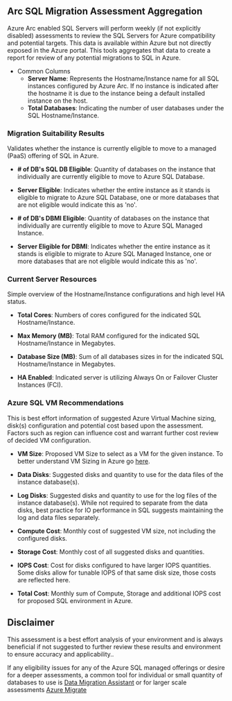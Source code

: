 ## Arc SQL Migration Assessment Aggregation

Azure Arc enabled SQL Servers will perform weekly (if not explicitly disabled) assessments to review the SQL Servers for Azure compatibility and potential targets. 
This data is available within Azure but not directly exposed in the Azure portal. This tools aggregates that data to create a report for review of any potential migrations to SQL in Azure.

- Common Columns
  - **Server Name**: Represents the Hostname/Instance name for all SQL instances configured by Azure Arc. If no instance is indicated after the hostname it is due to the instance being a default installed instance on the host.
  - **Total Databases**: Indicating the number of user databases under the SQL Hostname/Instance.

### Migration Suitability Results

Validates whether the instance is currently eligible to move to a managed (PaaS) offering of SQL in Azure.

- **# of DB's SQL DB Eligible**: Quantity of databases on the instance that individually are currently eligible to move to Azure SQL Database.
  
- **Server Eligible**: Indicates whether the entire instance as it stands is eligible to migrate to Azure SQL Database, one or more databases that are not eligible would indicate this as 'no'.

- **# of DB's DBMI Eligible**: Quantity of databases on the instance that individually are currently eligible to move to Azure SQL Managed Instance.

- **Server Eligible for DBMI**: Indicates whether the entire instance as it stands is eligible to migrate to Azure SQL Managed Instance, one or more databases that are not eligible would indicate this as 'no'.

### Current Server Resources

Simple overview of the Hostname/Instance configurations and high level HA status.

- **Total Cores**: Numbers of cores configured for the indicated SQL Hostname/Instance.
  
- **Max Memory (MB)**: Total RAM configured for the indicated SQL Hostname/Instance in Megabytes.
  
- **Database Size (MB)**: Sum of all databases sizes in for the indicated SQL Hostname/Instance in Megabytes.
  
- **HA Enabled**: Indicated server is utilizing Always On or Failover Cluster Instances (FCI).

### Azure SQL VM Recommendations

 This is best effort information of suggested Azure Virtual Machine sizing, disk(s) configuration and potential cost based upon the assessment. Factors such as region can influence cost and warrant further cost review of decided VM configuration.

- **VM Size**: Proposed VM Size to select as a VM for the given instance. To better understand VM Sizing in Azure go [here](https://learn.microsoft.com/en-us/azure/virtual-machines/sizes/overview).
  
- **Data Disks**: Suggested disks and quantity to use for the data files of the instance database(s).
  
- **Log Disks**: Suggested disks and quantity to use for the log files of the instance database(s). While not required to separate from the data disks, best practice for IO performance in SQL suggests maintaining the log and data files separately.

- **Compute Cost**: Monthly cost of suggested VM size, not including the configured disks.

- **Storage Cost**: Monthly cost of all suggested disks and quantities.

- **IOPS Cost**: Cost for disks configured to have larger IOPS quantities. Some disks allow for tunable IOPS of that same disk size, those costs are reflected here.

- **Total Cost**: Monthly sum of Compute, Storage and additional IOPS cost for proposed SQL environment in Azure.
  
## Disclaimer

This assessment is a best effort analysis of your environment and is always beneficial if not suggested to further review these results and environment to ensure accuracy and applicability..

If any eligibility issues for any of the Azure SQL managed offerings or desire for a deeper assessments, a common tool for individual or small quantity of databases to use is [Data Migration Assistant](https://learn.microsoft.com/en-us/sql/dma/dma-overview?view=sql-server-ver16) 
or for larger scale assessments [Azure Migrate](https://learn.microsoft.com/en-us/azure/migrate/migrate-services-overview)
